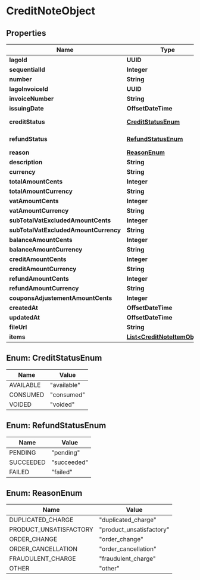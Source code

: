 

# CreditNoteObject


## Properties

| Name | Type | Description | Notes |
|------------ | ------------- | ------------- | -------------|
|**lagoId** | **UUID** |  |  |
|**sequentialId** | **Integer** |  |  |
|**number** | **String** |  |  |
|**lagoInvoiceId** | **UUID** |  |  |
|**invoiceNumber** | **String** |  |  |
|**issuingDate** | **OffsetDateTime** |  |  |
|**creditStatus** | [**CreditStatusEnum**](#CreditStatusEnum) | Credit status |  [optional] |
|**refundStatus** | [**RefundStatusEnum**](#RefundStatusEnum) | Refund status |  [optional] |
|**reason** | [**ReasonEnum**](#ReasonEnum) | Reason |  |
|**description** | **String** |  |  [optional] |
|**currency** | **String** |  |  |
|**totalAmountCents** | **Integer** |  |  |
|**totalAmountCurrency** | **String** |  |  |
|**vatAmountCents** | **Integer** |  |  |
|**vatAmountCurrency** | **String** |  |  |
|**subTotalVatExcludedAmountCents** | **Integer** |  |  |
|**subTotalVatExcludedAmountCurrency** | **String** |  |  |
|**balanceAmountCents** | **Integer** |  |  |
|**balanceAmountCurrency** | **String** |  |  |
|**creditAmountCents** | **Integer** |  |  |
|**creditAmountCurrency** | **String** |  |  |
|**refundAmountCents** | **Integer** |  |  |
|**refundAmountCurrency** | **String** |  |  |
|**couponsAdjustementAmountCents** | **Integer** |  |  |
|**createdAt** | **OffsetDateTime** |  |  |
|**updatedAt** | **OffsetDateTime** |  |  |
|**fileUrl** | **String** |  |  [optional] |
|**items** | [**List&lt;CreditNoteItemObject&gt;**](CreditNoteItemObject.md) |  |  [optional] |



## Enum: CreditStatusEnum

| Name | Value |
|---- | -----|
| AVAILABLE | &quot;available&quot; |
| CONSUMED | &quot;consumed&quot; |
| VOIDED | &quot;voided&quot; |



## Enum: RefundStatusEnum

| Name | Value |
|---- | -----|
| PENDING | &quot;pending&quot; |
| SUCCEEDED | &quot;succeeded&quot; |
| FAILED | &quot;failed&quot; |



## Enum: ReasonEnum

| Name | Value |
|---- | -----|
| DUPLICATED_CHARGE | &quot;duplicated_charge&quot; |
| PRODUCT_UNSATISFACTORY | &quot;product_unsatisfactory&quot; |
| ORDER_CHANGE | &quot;order_change&quot; |
| ORDER_CANCELLATION | &quot;order_cancellation&quot; |
| FRAUDULENT_CHARGE | &quot;fraudulent_charge&quot; |
| OTHER | &quot;other&quot; |



